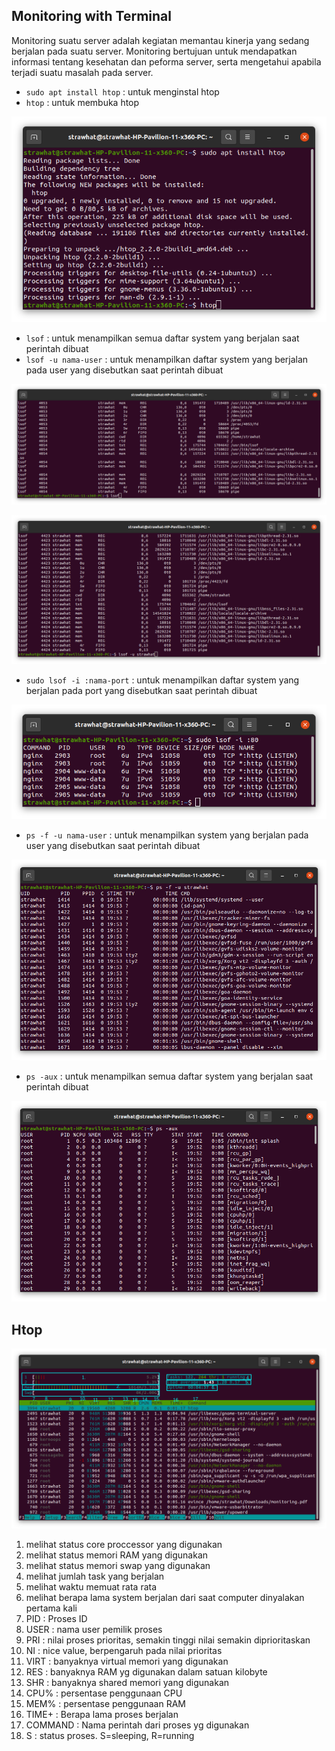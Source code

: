 ## Monitoring with Terminal

Monitoring suatu server adalah kegiatan memantau kinerja yang sedang berjalan pada suatu server. Monitoring bertujuan untuk mendapatkan informasi tentang kesehatan dan peforma server, serta mengetahui apabila terjadi suatu masalah pada server.

- `sudo apt install htop` : untuk menginstal htop
- `htop` : untuk membuka htop

<p align="center"><img src="../week-3/assets/Monitoring/1.png"></p>

- `lsof` : untuk menampilkan semua daftar system yang berjalan saat perintah dibuat
- `lsof -u nama-user` : untuk menampilkan daftar system yang berjalan pada user yang disebutkan saat perintah dibuat

<p align="center"><img src="../week-3/assets/Monitoring/3.png"></p>
<p align="center"><img src="../week-3/assets/Monitoring/4.png"></p>

- `sudo lsof -i :nama-port` : untuk menampilkan daftar system yang berjalan pada port yang disebutkan saat perintah dibuat

<p align="center"><img src="../week-3/assets/Monitoring/5.png"></p>

- `ps -f -u nama-user` : untuk menampilkan system yang berjalan pada user yang disebutkan saat perintah dibuat

<p align="center"><img src="../week-3/assets/Monitoring/6.png"></p>

- `ps -aux` : untuk menampilkan semua daftar system yang berjalan saat perintah dibuat

<p align="center"><img src="../week-3/assets/Monitoring/7.png"></p>

## Htop

<p align="center"><img src="../week-3/assets/Monitoring/2.png"></p>

1. melihat status core proccessor yang digunakan
2. melihat status memori RAM yang digunakan
3. melihat status memori swap yang digunakan
4. melihat jumlah task yang berjalan
5. melihat waktu memuat rata rata
6. melihat berapa lama system berjalan dari saat computer dinyalakan pertama kali
7. PID : Proses ID
8. USER : nama user pemilik proses
9. PRI : nilai proses prioritas, semakin tinggi nilai semakin diprioritaskan
10. NI : nice value, berpengaruh pada nilai prioritas
11. VIRT : banyaknya virtual memori yang digunakan
12. RES : banyaknya RAM yg digunakan dalam satuan kilobyte
13. SHR : banyaknya shared memori yang digunakan 
14. CPU% : persentase penggunaan CPU
15. MEM% : persentase penggunaan RAM
16. TIME+ : Berapa lama proses berjalan
17. COMMAND : Nama perintah dari proses yg digunakan
18. S : status proses. S=sleeping, R=running
